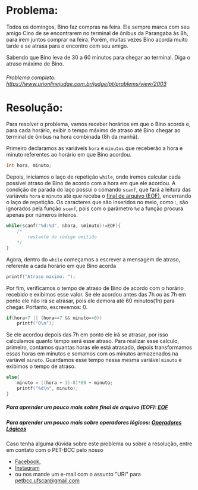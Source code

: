 # Problema:

Todos os domingos, Bino faz compras na feira. Ele sempre marca com seu amigo Cino de se encontrarem no terminal de ônibus da Parangaba às 8h, para irem juntos comprar na feira. Porém, muitas vezes Bino acorda muito tarde e se atrasa para o encontro com seu amigo.

Sabendo que Bino leva de 30 a 60 minutos para chegar ao terminal. Diga o atraso máximo de Bino.

###### Problema completo: https://www.urionlinejudge.com.br/judge/pt/problems/view/2003

# Resolução:

Para resolver o problema, vamos receber horários em que o Bino acorda e, para cada horário, exibir o tempo máximo de atraso até Bino chegar ao terminal de ônibus na hora combinada (8h da manhã). 

Primeiro declaramos as variáveis `hora` e `minutos` que receberão a hora e minuto referentes ao horário em que Bino acordou. 
```c
int hora, minuto;
```

Depois, iniciamos o laço de repetição `while`, onde iremos calcular cada possível atraso de Bino de acordo com a hora em que ele acordou. A condição de parada do laço possui o comando `scanf`, que fará a leitura das variáveis `hora` e `minuto` até que receba o [final de arquivo (EOF)](https://pt.wikipedia.org/wiki/EOF), encerrando o laço de repetição.
Os caracteres que são inseridos no meio, como :, são ignorados pela função `scanf`, pois com o parâmetro `%d` a função procura apenas por números inteiros. 
```c
while(scanf("%d:%d", &hora, &minuto)!=EOF){
	/*
		restante do código omitido
	*/
} 
```

Agora, dentro do `while` começamos a escrever a mensagem de atraso, referente a cada horário em que Bino acorda
```c	
printf("Atraso maximo: ");
```

Por fim, verificamos o tempo de atraso de Bino de acordo com o horário recebido e exibimos esse valor. Se ele acordou antes das 7h *ou* às 7h em ponto ele não irá se atrasar, pois ele demora até 60 minutos(1h) para chegar. Portanto, escrevemos: 0.
```c
if(hora<7 || (hora==7 && minuto==0))
	printf("0\n");

```

Se ele acordou depois das 7h em ponto ele irá se atrasar, por isso calculamos quanto tempo será esse atraso. Para realizar esse calculo, primeiro, contamos quantas horas ele está atrasado, depois transformamos essas horas em minutos e somamos com os minutos armazenados na variável `minuto`. Guardamos esse tempo nessa mesma variável `minuto` e exibimos o tempo de atraso.
```c
else{
	minuto = ((hora + 1)-8)*60 + minuto;
	printf("%d\n", minuto);
}
```

##### Para aprender um pouco mais sobre final de arquivo (EOF): [EOF](https://pt.wikipedia.org/wiki/EOF)

##### Para aprender um pouco mais sobre operadores lógicos: [Operadores Lógicos](http://linguagemc.com.br/operadores-logicos-em-c/)

Caso tenha alguma dúvida sobre este problema ou sobre a resolução, entre em contato com o PET-BCC pelo nosso
* [Facebook](https://www.facebook.com/petbcc/),
* [Instagram](https://www.instagram.com/petbcc.ufscar/)
* ou nos mande um e-mail com o assunto "URI" para  petbcc.ufscar@gmail.com
